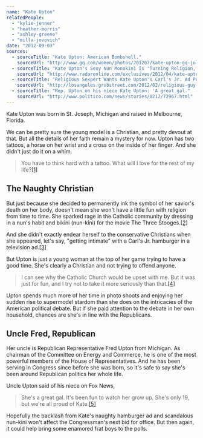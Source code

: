 ```yaml
---
name: "Kate Upton"
relatedPeople:
  - "kylie-jenner"
  - "heather-morris"
  - "ashley-greene"
  - "milla-jovovich"
date: "2012-09-03"
sources:
  - sourceTitle: "Kate Upton: American Bombshell."
    sourceUrl: "http://www.gq.com/women/photos/201207/kate-upton-gq-july-2012-cover-story"
  - sourceTitle: "Kate Upton's Sexy Nun Monokini Is 'Turning Religion, God and Belief Into A Punch Line,' Slams Right Wing Group."
    sourceUrl: "http://www.radaronline.com/exclusives/2012/04/kate-upton-sexy-nun-monokini-religion-god-slams-right-wing-group"
  - sourceTitle: "Religious Sexpert Wants Kate Upton's Carl's Jr. Ad Pulled."
    sourceUrl: "http://losangeles.grubstreet.com/2012/02/religious-guy-upset-over-kate-upton-carls-jr-ads.html"
  - sourceTitle: "Rep. Upton on his niece Kate Upton: 'A great gal."
    sourceUrl: "http://www.politico.com/news/stories/0212/72967.html"
---
```


Kate Upton was born in St. Joseph, Michigan and raised in Melbourne, Florida.

We can be pretty sure the young model is a Christian, and pretty devout at that. But all the details of her faith remain a mystery for now. Upton has two tattoos, a horse on her wrist and a cross on the inside of her finger. And she didn't just do it on a whim.

>You have to think hard with a tattoo. What will I love for the rest of my life?<a class="source-citation" href="#http://www.gq.com/women/photos/201207/kate-upton-gq-july-2012-cover-story" title="Kate Upton: American Bombshell.">[1]</a>

## The Naughty Christian

But just because she decided to permanently ink the symbol of her savior's death on her body, doesn't mean she won't have a little fun with religion from time to time. She sparked rage in the Catholic community by dressing in a nun's habit and bikini (nun-kini) for the movie The Three Stooges.<a class="source-citation" href="#http://www.radaronline.com/exclusives/2012/04/kate-upton-sexy-nun-monokini-religion-god-slams-right-wing-group" title="Kate Upton&apos;s Sexy Nun Monokini Is &apos;Turning Religion, God and Belief Into A Punch Line,&apos; Slams Right Wing Group.">[2]</a>

And she didn't exactly endear herself to the conservative Christians when she appeared, let's say, "getting intimate" with a Carl's Jr. hamburger in a television ad.<a class="source-citation" href="#http://losangeles.grubstreet.com/2012/02/religious-guy-upset-over-kate-upton-carls-jr-ads.html" title="Religious Sexpert Wants Kate Upton&apos;s Carl&apos;s Jr. Ad Pulled.">[3]</a>

But Upton is just a young woman at the top of her game trying to have a good time. She's clearly a Christian and not trying to offend anyone.

>I can see why the Catholic Church would be upset with me. But it was just for fun, and I try not to take it more seriously than that.<a class="source-citation" href="#http://www.gq.com/women/photos/201207/kate-upton-gq-july-2012-cover-story" title="Kate Upton: American Bombshell.">[4]</a>

Upton spends much more of her time in photo shoots and enjoying her sudden rise to supermodel stardom than she does on the intricacies of the American political debate. But if she paid attention to the debate in her own household, chances are she's in line with the Republicans.

## Uncle Fred, Republican

Her uncle is Republican Representative Fred Upton from Michigan. As chairman of the Committee on Energy and Commerce, he is one of the most powerful members of the House of Representatives. And he has been serving in Congress since before she was born, so it's safe to say she's been around Republican politics her whole life.

Uncle Upton said of his niece on Fox News,

>She's a great gal. It's been fun to watch her grow up. She's only 19, but we're all proud of Kate.<a class="source-citation" href="#http://www.politico.com/news/stories/0212/72967.html" title="Rep. Upton on his niece Kate Upton: &apos;A great gal.">[5]</a>

Hopefully the backlash from Kate's naughty hamburger ad and scandalous nun-kini won't affect the Congressman's next bid for office. But then again, it could help bring some enamored frat boys to the polls.